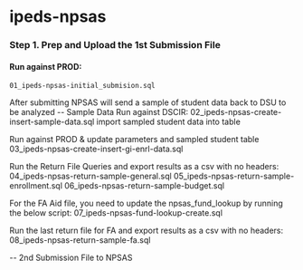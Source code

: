 # ipeds-npsas
### Step 1. Prep and Upload the 1st Submission File

#### Run against PROD:
	01_ipeds-npsas-initial_submision.sql
	
  After submitting NPSAS will send a sample of student data back to DSU to be analyzed
-- Sample Data Run against DSCIR: 02_ipeds-npsas-create-insert-sample-data.sql import sampled student data into table

  Run against PROD & update parameters and sampled student table
    03_ipeds-npsas-create-insert-gi-enrl-data.sql
	
  Run the Return File Queries and export results as a csv with no headers:
	04_ipeds-npsas-return-sample-general.sql
	05_ipeds-npsas-return-sample-enrollment.sql
	06_ipeds-npsas-return-sample-budget.sql
	
  For the FA Aid file, you need to update the npsas_fund_lookup by running the below script:
	07_ipeds-npsas-fund-lookup-create.sql
	
  Run the last return file for FA and export results as a csv with no headers:	
    08_ipeds-npsas-return-sample-fa.sql
	

-- 2nd Submission File to NPSAS


